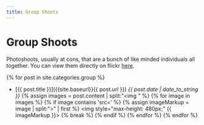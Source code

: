 ```yaml
---
title: Group Shoots
---
```


# Group Shoots

Photoshoots, usually at cons, that are a bunch of like minded individuals all together. You can view them directly on flickr [here](https://www.flickr.com/photos/thelittlethingswemiss/collections/72157683243269453/).

{% for post in site.categories.group %}
* [{{ post.title }}]({{site.baseurl}}{{ post.url }}) *{{ post.date | date_to_string }}*
{% assign images = post.content | split:"<img " %}
{% for image in images %}
  {% if image contains 'src=' %}
    {% assign imageMarkup = image | split:">" | first %}
    <img style="max-height: 480px;" {{ imageMarkup }}>
    {% break %}
  {% endif %}
{% endfor %}
{% endfor %}